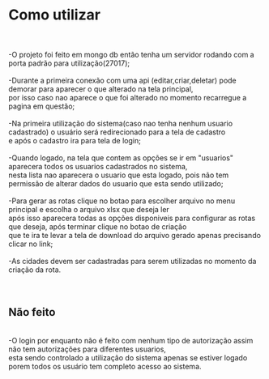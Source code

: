 <h1>Como utilizar</h1><br><br>
-O projeto foi feito em mongo db então tenha um servidor rodando com a porta padrão para utilização(27017);
<br><br>
-Durante a primeira conexão com uma api (editar,criar,deletar) pode demorar para aparecer o que alterado na tela principal,
<br>
por isso caso nao aparece o que foi alterado no momento recarregue a pagina em questão;
<br><br>
-Na primeira utilização do sistema(caso nao tenha nenhum usuario cadastrado) o usuário será redirecionado para a tela de cadastro 
<br>
e após o cadastro ira para tela de login;
<br><br>
-Quando logado, na tela que contem as opções se ir em "usuarios" aparecera todos os usuarios cadastrados no sistema,
<br>
nesta lista nao aparecera o usuario que esta logado, pois não tem permissão de alterar dados do usuario que esta sendo utilizado;
<br><br>
-Para gerar as rotas clique no botao para escolher arquivo no menu principal e escolha o arquivo xlsx que deseja ler
<br>
após isso aparecera todas as opções disponiveis para configurar as rotas que deseja, após terminar clique no botao de criação
<br>
que te ira te levar a tela de download do arquivo gerado apenas precisando clicar no link;
<br><br>
-As cidades devem ser cadastradas para serem utilizadas no momento da criação da rota.
<br><br><br>


<h2>Não feito</h2>
<br>
-O login por enquanto não é feito com nenhum tipo de autorização assim não tem autorizações para diferentes usuarios,
<br>
esta sendo controlado a utilização do sistema apenas se estiver logado porem todos os usuário tem completo acesso ao sistema.
